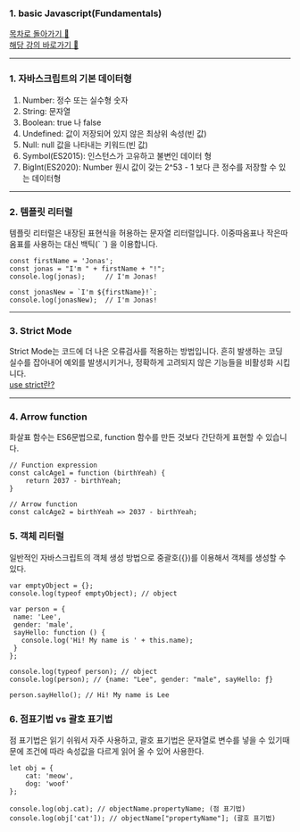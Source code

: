 <h3>1. basic Javascript(Fundamentals) </h3>
<a href="https://github.com/EungyuCho/Javascripot_TIL">목차로 돌아가기 🏃</a><br>
<a href="https://www.udemy.com/course/the-complete-javascript-course/">해당 강의 바로가기 🙌</a><hr>
<h3>1. 자바스크립트의 기본 데이터형</h3>
<ol>
    <li>Number: 정수 또는 실수형 숫자</li>
    <li>String: 문자열</li>
    <li>Boolean: true 나 false</li>
    <li>Undefined: 값이 저장되어 있지 않은 최상위 속성(빈 값)</li>
    <li>Null: null 값을 나타내는 키워드(빈 값)</li>
    <li>Symbol(ES2015): 인스턴스가 고유하고 불변인 데이터 형</li>
    <li>BigInt(ES2020): Number 원시 값이 갖는 2^53 - 1 보다 큰 정수를 저장할 수 있는 데이터형</li>
</ol>
<hr>
<h3>2. 템플릿 리터럴</h3>
템플릿 리터럴은 내장된 표현식을 허용하는 문자열 리터럴입니다. 이중따옴표나 작은따옴표를 사용하는 대신 백틱(` `) 을 이용합니다.<br>
<pre><code>const firstName = 'Jonas';
const jonas = "I'm " + firstName + "!";
console.log(jonas);     // I'm Jonas!<br>
const jonasNew = `I'm ${firstName}!`;
console.log(jonasNew);  // I'm Jonas!
</code></pre>
<hr>
<h3>3. Strict Mode</h3>
Strict Mode는 코드에 더 나은 오류검사를 적용하는 방법입니다. 흔히 발생하는 코딩 실수를 잡아내어 예외를 발생시키거나, 정확하게 고려되지 않은 기능들을 비활성화 시킵니다.<br>
<a href="https://ithub.tistory.com/162">use strict란?</a>
<hr>
<h3>4. Arrow function</h3>
화살표 함수는 ES6문법으로, function 함수를 만든 것보다 간단하게 표현할 수 있습니다.<br>
<pre><code>// Function expression
const calcAge1 = function (birthYeah) {
    return 2037 - birthYeah;
}<br>
// Arrow function
const calcAge2 = birthYeah => 2037 - birthYeah;</code></pre>
<h3>5. 객체 리터럴</h3>
일반적인 자바스크립트의 객체 생성 방법으로 중괄호({})를 이용해서 객체를 생성할 수 있다.
<pre><code>var emptyObject = {};
console.log(typeof emptyObject); // object<br>     
var person = {
 name: 'Lee',
 gender: 'male',
 sayHello: function () {
   console.log('Hi! My name is ' + this.name);
 }
};<br>
console.log(typeof person); // object
console.log(person); // {name: "Lee", gender: "male", sayHello: ƒ}<br>
person.sayHello(); // Hi! My name is Lee</code></pre>
<h3>6. 점표기법 vs 괄호 표기법</h3>
점 표기법은 읽기 쉬워서 자주 사용하고, 괄호 표기법은 문자열로 변수를 넣을 수 있기때문에 조건에 따라 속성값을 다르게 읽어 올 수 있어 사용한다.
<pre><code>let obj = {
    cat: 'meow',
    dog: 'woof'
};<br>
console.log(obj.cat); // objectName.propertyName; (점 표기법)
console.log(obj['cat']); // objectName["propertyName"]; (괄호 표기법)</code></pre>
